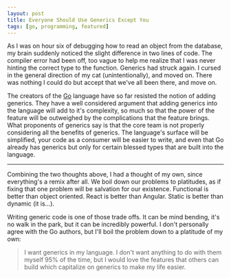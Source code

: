 ```yaml
---
layout: post
title: Everyone Should Use Generics Except You
tags: [go, programming, featured]
---
```


As I was on hour six of debugging how to read an object from the database, my brain suddenly noticed the slight difference in two lines of code. The compiler error had been off, too vague to help me realize that I was never hinting the correct type to the function. Generics had struck again. I cursed in the general direction of my cat (unintentionally), and moved on. There was nothing I could do but accept that we've all been there, and move on.

The creators of the [Go](https://en.wikipedia.org/wiki/Go_(programming_language)) language have so far resisted the notion of adding generics. They have a well considered argument that adding generics into the language will add to it's complexity, so much so that the power of the feature will be outweighed by the complications that the feature brings. What proponents of generics say is that the core team is not properly considering all the benefits of generics. The language's surface will be simplified, your code as a consumer will be easier to write, and even that Go already has generics but only for certain blessed types that are built into the language.

---

Combining the two thoughts above, I had a thought of my own, since everything's a remix after all. We boil down our problems to platitudes, as if fixing that one problem will be salvation for our existence. Functional is better than object oriented. React is better than Angular. Static is better than dynamic (it is…).

Writing generic code is one of those trade offs. It can be mind bending, it's no walk in the park, but it can be incredibly powerful. I don't personally agree with the Go authors, but I'll boil the problem down to a platitude of my own:

>I want generics in my language. I don't want anything to do with them myself 95% of the time, but I would love the features that others can build which capitalize on generics to make my life easier.
